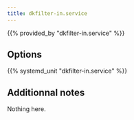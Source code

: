 ```yaml
---
title: dkfilter-in.service
---
```


{{% provided_by "dkfilter-in.service" %}}

## Options

{{% systemd_unit "dkfilter-in.service" %}}

## Additionnal notes

Nothing here.